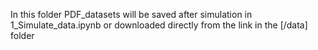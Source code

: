 In this folder PDF_datasets will be saved after simulation in 1_Simulate_data.ipynb or downloaded directly from the link in the [/data] folder

